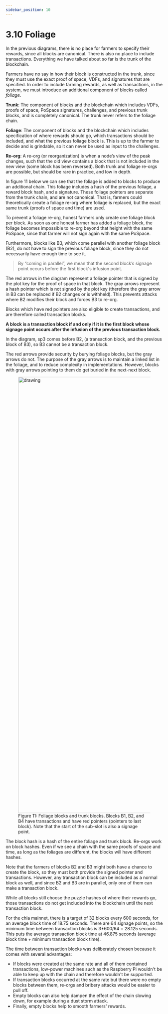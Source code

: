 ```yaml
---
sidebar_position: 10
---
```


# 3.10 Foliage

In the previous diagrams, there is no place for farmers to specify their rewards, since all blocks are canonical. There is also no place to include transactions. Everything we have talked about so far is the trunk of the blockchain.

Farmers have no say in how their block is constructed in the trunk, since they must use the exact proof of space, VDFs, and signatures that are specified. In order to include farming rewards, as well as transactions, in the system, we must introduce an additional component of blocks called _foliage_.

**Trunk**: The component of blocks and the blockchain which includes VDFs, proofs of space, PoSpace signatures, challenges, and previous trunk blocks, and is completely canonical. The trunk never refers to the foliage chain.

**Foliage**: The component of blocks and the blockchain which includes specification of where rewards should go, which transactions should be included, and what the previous foliage block is. This is up to the farmer to decide and is grindable, so it can never be used as input to the challenges.

**Re-org**: A re-org (or reorganization) is when a node’s view of the peak changes, such that the old view contains a block that is not included in the new view (some block has been reversed). Both trunk and foliage re-orgs are possible, but should be rare in practice, and low in depth.

In figure 11 below we can see that the foliage is added to blocks to produce an additional chain. This foliage includes a hash of the previous foliage, a reward block hash, and a signature. These foliage pointers are separate from the trunk chain, and are not canonical. That is, farmers could theoretically create a foliage re-org where foliage is replaced, but the exact same trunk (proofs of space and time) are used.

To prevent a foliage re-org, honest farmers only create one foliage block per block. As soon as one honest farmer has added a foliage block, the foliage becomes impossible to re-org beyond that height with the same PoSpace, since that farmer will not sign again with the same PoSpace.

Furthermore, blocks like B3, which come parallel with another foliage block (B2), do not have to sign the previous foliage block, since they do not necessarily have enough time to see it.
> By “coming in parallel”, we mean that the second block’s signage point occurs before the first block's infusion point.

The red arrows in the diagram represent a foliage pointer that is signed by the plot key for the proof of space in that block. The gray arrows represent a hash pointer which is not signed by the plot key (therefore the gray arrow in B3 can be replaced if B2 changes or is withheld). This prevents attacks where B2 modifies their block and forces B3 to re-org.

Blocks which have red pointers are also eligible to create transactions, and are therefore called transaction blocks.

__A block is a transaction block if and only if it is the first block whose signage point occurs after the infusion of the previous transaction block.__

In the diagram, sp3 comes before B2, (a transaction block, and the previous block of B3), so B3 cannot be a transaction block.

The red arrows provide security by burying foliage blocks, but the gray arrows do not. The purpose of the gray arrows is to maintain a linked list in the foliage, and to reduce complexity in implementations. However, blocks with gray arrows pointing to them do get buried in the next-next block.

<figure>
<img src="/img/foliage.png" alt="drawing" width="1400"/>
<figcaption>
Figure 11: Foliage blocks and trunk blocks. Blocks B1, B2, and B4 have transactions and have red pointers (pointers to last block). Note that the start of the sub-slot is also a signage point.
</figcaption>
</figure>

The block hash is a hash of the entire foliage and trunk block. Re-orgs work on block hashes. Even if we see a chain with the same proofs of space and time, as long as the foliages are different, the blocks will have different hashes.

Note that the farmers of blocks B2 and B3 might both have a chance to create the block, so they must both provide the signed pointer and transactions. However, any transaction block can be included as a normal block as well, and since B2 and B3 are in parallel, only one of them can make a transaction block.

While all blocks still choose the puzzle hashes of where their rewards go, those transactions do not get included into the blockchain until the next transaction block.

For the chia mainnet, there is a target of 32 blocks every 600 seconds, for an average block time of 18.75 seconds. There are 64 signage points, so the minimum time between transaction blocks is 3*600/64 = 28.125 seconds. This puts the average transaction block time at 46.875 seconds (average block time + minimum transaction block time).

The time between transaction blocks was deliberately chosen because it comes with several advantages:
* If blocks were created at the same rate and all of them contained transactions, low-power machines such as the Raspberry Pi wouldn't be able to keep up with the chain and therefore wouldn't be supported.
* If transaction blocks occurred at the same rate but there were no empty blocks between them, re-orgs and bribery attacks would be easier to pull off.
* Empty blocks can also help dampen the effect of the chain slowing down, for example during a dust storm attack.
* Finally, empty blocks help to smooth farmers' rewards.
